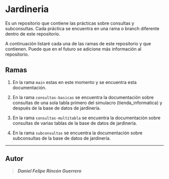 # Jardineria

Es un repositorio que contiene las prácticas sobre consultas y subconsultas. Cada práctica se encuentra en una rama o branch diferente dentro de este repositorio.

A continuación listaré cada una de las ramas de este repositorio y que contienen. Puede que en el futuro se adicione más información al repositorio.

## Ramas

1. En la rama `main` estas en este momento y se encuentra esta documentación.

2. En la rama `consultas-basicas` se encuentra la documentación sobre consultas de una sola tabla primero del simulacro (tienda_informatica) y después de la base de datos de jardinería.

3. En la rama `consultas-multitabla` se encuentra la documentación sobre consultas de varias tablas de la base de datos de jardinería.

4. En la rama `subconsultas` se encuentra la documentación sobre subconsultas de la base de datos de jardinería.

---

## Autor

> ***Daniel Felipe Rincón Guerrero***